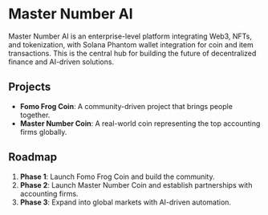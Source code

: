 # Master Number AI

Master Number AI is an enterprise-level platform integrating Web3, NFTs, and tokenization, with Solana Phantom wallet integration for coin and item transactions. This is the central hub for building the future of decentralized finance and AI-driven solutions.

## Projects

- **Fomo Frog Coin**: A community-driven project that brings people together.
- **Master Number Coin**: A real-world coin representing the top accounting firms globally.

## Roadmap

1. **Phase 1**: Launch Fomo Frog Coin and build the community.
2. **Phase 2**: Launch Master Number Coin and establish partnerships with accounting firms.
3. **Phase 3**: Expand into global markets with AI-driven automation.
